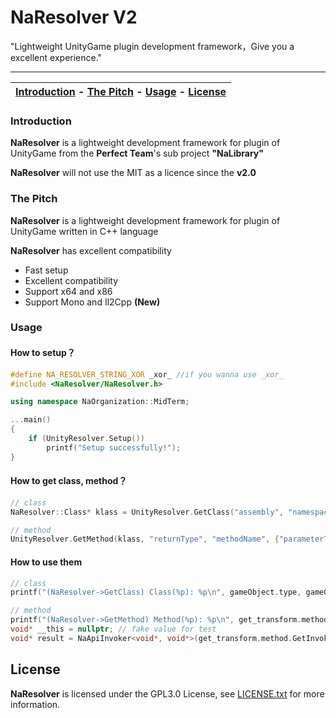 #  NaResolver V2

"Lightweight UnityGame plugin development framework，Give you a excellent experience."

------

| [Introduction](#Introduction) - [The Pitch](#The-Pitch) - [Usage](#Usage) - [License](#License) |
| :----------------------------------------------------------: |

### Introduction

**NaResolver** is a lightweight development framework for plugin of UnityGame from the **Perfect Team**'s sub project **"NaLibrary"**

**NaResolver** will not use the MIT as a licence since the **v2.0**



### The Pitch

**NaResolver** is a lightweight development  framework for plugin of UnityGame written in C++ language

**NaResolver** has excellent compatibility

- Fast setup
- Excellent compatibility
- Support x64 and x86
- Support Mono and Il2Cpp  **(New)**

### Usage

####  How to setup？

```cpp
#define NA_RESOLVER_STRING_XOR _xor_ //if you wanna use _xor_
#include <NaResolver/NaResolver.h>

using namespace NaOrganization::MidTerm;

...main()
{
	if (UnityResolver.Setup())
        printf("Setup successfully!");
}
```

#### How to get class, method？

```cpp
// class
NaResolver::Class* klass = UnityResolver.GetClass("assembly", "namespace", "className");

// method
UnityResolver.GetMethod(klass, "returnType", "methodName", {"parameterType1", "parameterType2"});
```

#### How to use them

```cpp
// class
printf("(NaResolver->GetClass) Class(%p): %p\n", gameObject.type, gameObject.klass);

// method
printf("(NaResolver->GetMethod) Method(%p): %p\n", get_transform.method.GetInvokeAddress(), get_transform.method);
void* __this = nullptr; // fake value for test
void* result = NaApiInvoker<void*, void*>(get_transform.method.GetInvokeAddress()).Invoke(__this);
```

## License

**NaResolver** is licensed under the GPL3.0 License, see [LICENSE.txt](LICENSE.txt) for more information.